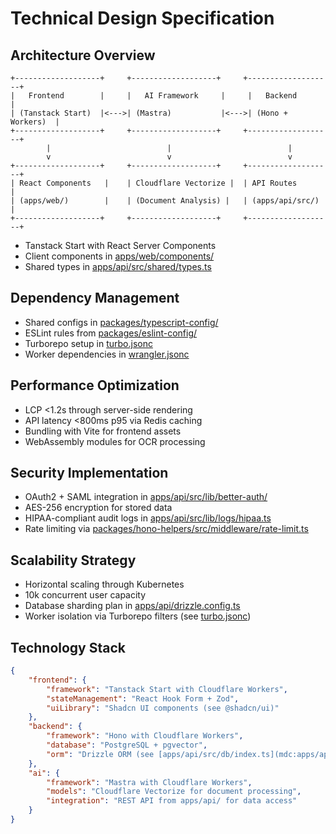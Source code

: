 # Technical Design Specification

## Architecture Overview

```
+-------------------+     +-------------------+     +-------------------+
|   Frontend        |     |   AI Framework     |     |   Backend          |
| (Tanstack Start)  |<--->| (Mastra)           |<--->| (Hono + Workers)  |
+-------------------+     +-------------------+     +-------------------+
        |                          |                          |
        v                          v                          v
+-------------------+     +-------------------+     +-------------------+
| React Components   |    | Cloudflare Vectorize |  | API Routes         |
| (apps/web/)        |    | (Document Analysis) |   | (apps/api/src/)    |
+-------------------+     +-------------------+     +-------------------+
```

- Tanstack Start with React Server Components
- Client components in [apps/web/components/](mdc:apps/web/components/)
- Shared types in [apps/api/src/shared/types.ts](mdc:apps/api/src/shared/types.ts)

## Dependency Management

- Shared configs in [packages/typescript-config/](mdc:packages/typescript-config/)
- ESLint rules from [packages/eslint-config/](mdc:packages/eslint-config/)
- Turborepo setup in [turbo.jsonc](mdc:turbo.jsonc)
- Worker dependencies in [wrangler.jsonc](mdc:apps/api/wrangler.jsonc)

## Performance Optimization

- LCP <1.2s through server-side rendering
- API latency <800ms p95 via Redis caching
- Bundling with Vite for frontend assets
- WebAssembly modules for OCR processing

## Security Implementation

- OAuth2 + SAML integration in [apps/api/src/lib/better-auth/](mdc:apps/api/src/lib/better-auth/)
- AES-256 encryption for stored data
- HIPAA-compliant audit logs in [apps/api/src/lib/logs/hipaa.ts](mdc:apps/api/src/lib/logs/hipaa.ts)
- Rate limiting via [packages/hono-helpers/src/middleware/rate-limit.ts](mdc:packages/hono-helpers/src/middleware/rate-limit.ts)

## Scalability Strategy

- Horizontal scaling through Kubernetes
- 10k concurrent user capacity
- Database sharding plan in [apps/api/drizzle.config.ts](mdc:apps/api/drizzle.config.ts)
- Worker isolation via Turborepo filters (see [turbo.jsonc](mdc:turbo.jsonc))

## Technology Stack

```json
{
	"frontend": {
		"framework": "Tanstack Start with Cloudflare Workers",
		"stateManagement": "React Hook Form + Zod",
		"uiLibrary": "Shadcn UI components (see @shadcn/ui)"
	},
	"backend": {
		"framework": "Hono with Cloudflare Workers",
		"database": "PostgreSQL + pgvector",
		"orm": "Drizzle ORM (see [apps/api/src/db/index.ts](mdc:apps/api/src/db/index.ts))"
	},
	"ai": {
		"framework": "Mastra with Cloudflare Workers",
		"models": "Cloudflare Vectorize for document processing",
		"integration": "REST API from apps/api/ for data access"
	}
}
```

